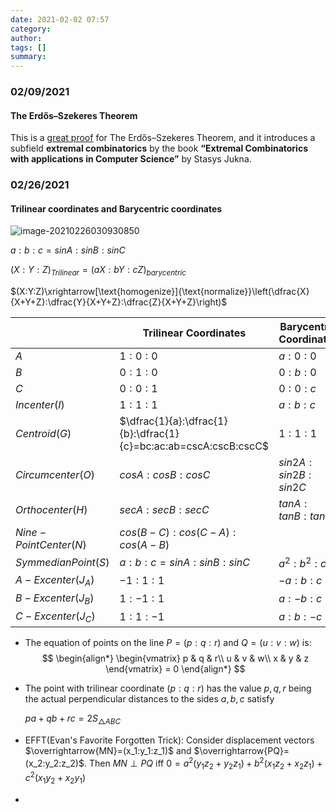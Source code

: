 ```yaml
---
date: 2021-02-02 07:57
category:
author:
tags: []
summary:
---
```


### 02/09/2021

#### The Erdős–Szekeres Theorem

This is a [great proof](https://medium.com/cantors-paradise/monotonicity-will-prevail-finite-sequences-the-pigeonhole-principle-and-the-erd%C5%91s-szekeres-f5980f88d17) for The Erdős–Szekeres Theorem, and it introduces a subfield **extremal combinatorics** by the book **“Extremal Combinatorics with applications in Computer Science”** by Stasys Jukna.

### 02/26/2021

#### Trilinear coordinates and Barycentric coordinates

![image-20210226030930850](E:\workspace\mwo\assets\images\2021-02\image-20210226030930850.png)

$a:b:c=sinA:sinB:sinC$

$(X:Y:Z)_{Trilinear}=(aX:bY:cZ)_{barycentric}$

$(X:Y:Z)\xrightarrow[\text{homogenize}]{\text{normalize}}\left(\dfrac{X}{X+Y+Z}:\dfrac{Y}{X+Y+Z}:\dfrac{Z}{X+Y+Z}\right)$

|                        | Trilinear Coordinates                                        | Barycentric Coordinates |
| ---------------------- | ------------------------------------------------------------ | ----------------------- |
| $A$                    | $1:0:0$                                                      | $a:0:0$                 |
| $B$                    | $0:1:0$                                                      | $0:b:0$                 |
| $C$                    | $0:0:1$                                                      | $0:0:c$                 |
| $Incenter(I)$          | $1:1:1$                                                      | $a:b:c$                 |
| $Centroid(G)$          | $\dfrac{1}{a}:\dfrac{1}{b}:\dfrac{1}{c}=bc:ac:ab=cscA:cscB:cscC$ | $1:1:1$                 |
| $Circumcenter(O)$      | $cosA:cosB:cosC$                                             | $sin2A:sin2B:sin2C$     |
| $Orthocenter(H)$       | $secA:secB:secC$                                             | $tanA:tanB:tanC$        |
| $Nine-Point Center(N)$ | $cos(B-C):cos(C-A):cos(A-B)$                                 |                         |
| $Symmedian Point(S)$   | $a:b:c=sinA:sinB:sinC$                                       | $a^2:b^2:c^2$           |
| $A-Excenter(J_A)$      | $-1:1:1$                                                     | $-a:b:c$                |
| $B-Excenter(J_B)$      | $1:-1:1$                                                     | $a:-b:c$                |
| $C-Excenter(J_C)$      | $1:1:-1$                                                     | $a:b:-c$                |

* The equation of points on the line $P=(p:q:r)$ and $Q=(u:v:w)$ is:
  $$
  \begin{align*}
  \begin{vmatrix}
  p & q & r\\
  u & v & w\\
  x & y & z
  \end{vmatrix} = 0
  \end{align*}
  $$
  
* The point with trilinear coordinate $(p:q:r)$ has the value $p, q, r$ being the actual perpendicular distances to the sides $a, b, c$ satisfy

  $pa+qb+rc=2S_{\triangle{ABC}}$

* EFFT(Evan's Favorite Forgotten Trick): Consider displacement vectors $\overrightarrow{MN}=(x_1:y_1:z_1)$ and $\overrightarrow{PQ}=(x_2:y_2:z_2)$. Then $MN \perp PQ$ iff $0=a^2(y_1z_2+y_2z_1)+b^2(x_1z_2+x_2z_1)+c^2(x_1y_2+x_2y_1)$

* 

